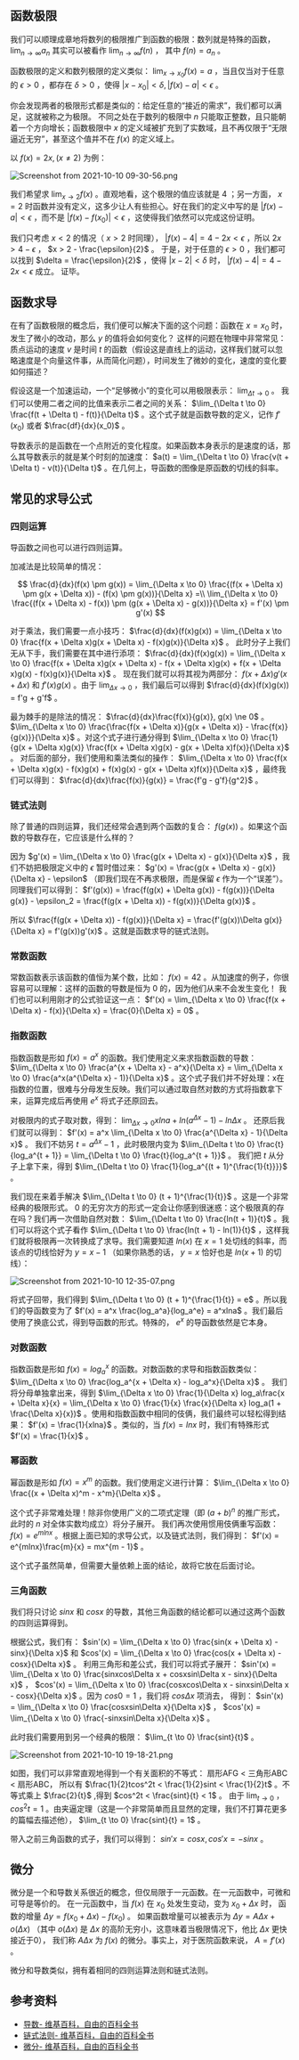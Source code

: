 ## 函数极限
我们可以顺理成章地将数列的极限推广到函数的极限：数列就是特殊的函数， $\lim_{n \to \infty} a_n$ 其实可以被看作 $\lim_{n \to \infty} f(n)$ ，
其中 $f(n) = a_n$ 。

函数极限的定义和数列极限的定义类似： $\lim_{x \to x_0} f(x) = a$ ，当且仅当对于任意的 $\epsilon > 0$ ，都存在 $\delta > 0$ ，使得 $|x - x_0| < \delta, |f(x) - a| < \epsilon$ 。

你会发现两者的极限形式都是类似的：给定任意的“接近的需求”，我们都可以满足，这就被称之为极限。
不同之处在于数列的极限中 $n$ 只能取正整数，且只能朝着一个方向增长；函数极限中 $x$ 的定义域被扩充到了实数域，且不再仅限于“无限逼近无穷”，甚至这个值并不在 $f(x)$ 的定义域上。

以 $f(x) = 2x, (x \ne 2)$ 为例：

![Screenshot from 2021-10-10 09-30-56.png](https://i.loli.net/2021/10/10/4J7tSdPhU1Yu9mG.png)

我们希望求 $\lim_{x \to 2}f(x)$ 。直观地看，这个极限的值应该就是 $4$ ；另一方面， $x = 2$ 时函数并没有定义，这多少让人有些担心。好在我们的定义中写的是 $|f(x) - a| < \epsilon$ ，而不是 $|f(x) - f(x_0)| < \epsilon$ ，这使得我们依然可以完成这份证明。

我们只考虑 $x < 2$ 的情况（ $x > 2$ 时同理）， $|f(x) - 4| = 4 - 2x < \epsilon$ ，所以 $2x > 4 - \epsilon$ ， $x > 2 - \frac{\epsilon}{2}$ 。
于是，对于任意的 $\epsilon > 0$ ，我们都可以找到 $\delta = \frac{\epsilon}{2}$ ，使得 $|x - 2| < \delta$ 时， $|f(x) - 4| = 4 - 2x < \epsilon$ 成立。
证毕。
 
## 函数求导
在有了函数极限的概念后，我们便可以解决下面的这个问题：函数在 $x = x_0$ 时，发生了微小的改动，那么 $y$ 的值将会如何变化？
这样的问题在物理中非常常见：质点运动的速度 $v$ 是时间 $t$ 的函数（假设这是直线上的运动，这样我们就可以忽略速度是个向量这件事，从而简化问题），时间发生了微妙的变化，速度的变化要如何描述？

假设这是一个加速运动，一个“足够微小”的变化可以用极限表示： $\lim_{\Delta t \to 0}$ 。
我们可以使用二者之间的比值来表示二者之间的关系： $\lim_{\Delta t \to 0} \frac{f(t + \Delta t) - f(t)}{\Delta t}$ 。这个式子就是函数导数的定义，记作 $f'(x_0)$ 或者 $\frac{df}{dx}(x_0)$ 。

导数表示的是函数在一个点附近的变化程度。如果函数本身表示的是速度的话，那么其导数表示的就是某个时刻的加速度： $a(t) = \lim_{\Delta t \to 0} \frac{v(t + \Delta t) - v(t)}{\Delta t}$ 。在几何上，导函数的图像是原函数的切线的斜率。

## 常见的求导公式
### 四则运算
导函数之间也可以进行四则运算。

加减法是比较简单的情况：

$$
\frac{d}{dx}(f(x) \pm g(x)) = \lim_{\Delta x \to 0} \frac{(f(x + \Delta x) \pm g(x + \Delta x)) - (f(x) \pm g(x))}{\Delta x} =\\ \lim_{\Delta x \to 0} \frac{(f(x + \Delta x) - f(x)) \pm (g(x + \Delta x) - g(x))}{\Delta x} = f'(x) \pm g'(x)
$$

对于乘法，我们需要一点小技巧： $\frac{d}{dx}(f(x)g(x)) = \lim_{\Delta x \to 0} \frac{f(x + \Delta x)g(x + \Delta x) - f(x)g(x)}{\Delta x}$ 。
此时分子上我们无从下手，我们需要在其中进行添项：
$\frac{d}{dx}(f(x)g(x)) = \lim_{\Delta x \to 0} \frac{f(x + \Delta x)g(x + \Delta x) - f(x + \Delta x)g(x) + f(x + \Delta x)g(x) - f(x)g(x)}{\Delta x}$ 。
现在我们就可以将其视为两部分： $f(x + \Delta x)g'(x + \Delta x)$ 和 $f'(x)g(x)$ 。由于 $\lim_{\Delta x \to 0}$ ，我们最后可以得到 $\frac{d}{dx}(f(x)g(x)) = f'g + g'f$ 。

最为棘手的是除法的情况： $\frac{d}{dx}\frac{f(x)}{g(x)}, g(x) \ne 0$ 。 $\lim_{\Delta x \to 0} \frac{\frac{f(x + \Delta x)}{g(x + \Delta x)} - \frac{f(x)}{g(x)}}{\Delta x}$ 。对这个式子进行通分得到 $\lim_{\Delta x \to 0} \frac{1}{g(x + \Delta x)g(x)} \frac{f(x + \Delta x)g(x) - g(x + \Delta x)f(x)}{\Delta x}$ 。
对后面的部分，我们使用和乘法类似的操作： $\lim_{\Delta x \to 0} \frac{f(x + \Delta x)g(x) - f(x)g(x) + f(x)g(x) - g(x + \Delta x)f(x)}{\Delta x}$ ，最终我们可以得到： $\frac{d}{dx}\frac{f(x)}{g(x)} = \frac{f'g - g'f}{g^2}$ 。

### 链式法则
除了普通的四则运算，我们还经常会遇到两个函数的复合： $f(g(x))$ 。如果这个函数的导数存在，它应该是什么样的？

因为 $g'(x) = \lim_{\Delta x \to 0} \frac{g(x + \Delta x) - g(x)}{\Delta x}$ ，我们不妨把极限定义中的 $\epsilon$ 暂时借过来： $g'(x) = \frac{g(x + \Delta x) - g(x)}{\Delta x} - \epsilon$ （即我们现在不再求极限，而是保留 $\epsilon$ 作为一个“误差”）。
同理我们可以得到： $f'(g(x)) = \frac{f(g(x) + \Delta g(x)) - f(g(x))}{\Delta g(x)} - \epsilon_2 = \frac{f(g(x + \Delta x)) - f(g(x))}{\Delta g(x)}$ 。

所以 $\frac{f(g(x + \Delta x)) - f(g(x))}{\Delta x} = \frac{f'(g(x))\Delta g(x)}{\Delta x} = f'(g(x))g'(x)$ 。这就是函数求导的链式法则。
 
### 常数函数
常数函数表示该函数的值恒为某个数，比如： $f(x) = 42$ 。从加速度的例子，你很容易可以理解：这样的函数的导数是恒为 $0$ 的，因为他们从来不会发生变化！
我们也可以利用刚才的公式验证这一点： $f'(x) = \lim_{\Delta x \to 0} \frac{f(x + \Delta x) - f(x)}{\Delta x} = \frac{0}{\Delta x} = 0$ 。

### 指数函数
指数函数是形如 $f(x) = a^x$ 的函数。我们使用定义来求指数函数的导数： $\lim_{\Delta x \to 0} \frac{a^{x + \Delta x} - a^x}{\Delta x} = \lim_{\Delta x \to 0} \frac{a^x(a^{\Delta x} - 1)}{\Delta x}$ 。这个式子我们并不好处理：x在指数的位置，很难与分母发生反映。我们可以通过取自然对数的方式将指数拿下来，运算完成后再使用 $e^x$ 将式子还原回去。

对极限内的式子取对数，得到： $\lim_{\Delta x \to 0} xlna + ln(a^{\Delta x} - 1) - ln\Delta x$ 。
还原后我们就可以得到： $f'(x) = a^x \lim_{\Delta x \to 0} \frac{a^{\Delta x} - 1}{\Delta x}$ 。
我们不妨另 $t = a^{\Delta x} - 1$ ，此时极限内变为 $\lim_{\Delta t \to 0} \frac{t}{log_a^{t + 1}} = \lim_{\Delta t \to 0} \frac{t}{log_a^{t + 1}}$ 。
我们把 $t$ 从分子上拿下来，得到 $\lim_{\Delta t \to 0} \frac{1}{log_a^{(t + 1)^{\frac{1}{t}}}}$ 。

我们现在来着手解决 $\lim_{\Delta t \to 0} (t + 1)^{\frac{1}{t}}$ 。这是一个非常经典的极限形式。 $0$ 的无穷次方的形式一定会让你感到很迷惑：这个极限真的存在吗？我们再一次借助自然对数： $\lim_{\Delta t \to 0} \frac{ln(t + 1)}{t}$ 。我们可以将这个式子看作 $\lim_{\Delta t \to 0} \frac{ln(t + 1) - ln(1)}{t}$ ，这样我们就将极限再一次转换成了求导。我们需要知道 $ln(x)$ 在 $x = 1$ 处切线的斜率，而该点的切线恰好为 $y = x - 1$ （如果你熟悉的话， $y = x$ 恰好也是 $ln(x + 1)$ 的切线）：

![Screenshot from 2021-10-10 12-35-07.png](https://i.loli.net/2021/10/10/5c2CwAoINahElud.png)
 
将式子回带，我们得到 $\lim_{\Delta t \to 0} (t + 1)^{\frac{1}{t}} = e$ 。所以我们的导函数变为了 $f'(x) = a^x \frac{log_a^a}{log_a^e} = a^xlna$ 。我们最后使用了换底公式，得到导函数的形式。特殊的， $e^x$ 的导函数依然是它本身。
 
### 对数函数
指数函数是形如 $f(x) = log_a^x$ 的函数。对数函数的求导和指数函数类似： $\lim_{\Delta x \to 0} \frac{log_a^{x + \Delta x} - log_a^x}{\Delta x}$ 。
我们将分母单独拿出来，得到 $\lim_{\Delta x \to 0} \frac{1}{\Delta x} log_a\frac{x + \Delta x}{x} = \lim_{\Delta x \to 0} \frac{1}{x} \frac{x}{\Delta x} log_a(1 + \frac{\Delta x}{x})$ 。使用和指数函数中相同的伎俩，我们最终可以轻松得到结果： $f'(x) = \frac{1}{xlna}$ 。类似的，当 $f(x) = lnx$ 时，我们有特殊形式 $f'(x) = \frac{1}{x}$ 。


### 幂函数
幂函数是形如 $f(x) = x^m$ 的函数。我们使用定义进行计算： $\lim_{\Delta x \to 0} \frac{(x + \Delta x)^m - x^m}{\Delta x}$ 。

这个式子非常难处理！除非你使用广义的二项式定理（即 $(a + b)^n$ 的推广形式，此时的 $n$ 对全体实数均成立）将分子展开。
我们再次使用惯用伎俩重写函数： $f(x) = e^{mlnx}$ 。根据上面已知的求导公式，以及链式法则，我们得到： $f'(x) = e^{mlnx}\frac{m}{x} = mx^{m - 1}$ 。

这个式子虽然简单，但需要大量依赖上面的结论，故将它放在后面讨论。

### 三角函数
我们将只讨论 $sinx$ 和 $cosx$ 的导数，其他三角函数的结论都可以通过这两个函数的四则运算得到。

根据公式，我们有： $sin'(x) = \lim_{\Delta x \to 0} \frac{sin(x + \Delta x) - sinx}{\Delta x}$ 和 $cos'(x) = \lim_{\Delta x \to 0} \frac{cos(x + \Delta x) - cosx}{\Delta x}$ 。
利用三角形和差公式，我们可以将式子展开： $sin'(x) = \lim_{\Delta x \to 0} \frac{sinxcos\Delta x + cosxsin\Delta x - sinx}{\Delta x}$ ， $cos'(x) = \lim_{\Delta x \to 0} \frac{cosxcos\Delta x - sinxsin\Delta x - cosx}{\Delta x}$ 。因为 $cos 0 = 1$ ，我们将 $cos\Delta x$ 项消去， 得到： $sin'(x) = \lim_{\Delta x \to 0} \frac{cosxsin\Delta x}{\Delta x}$ ， $cos'(x) = \lim_{\Delta x \to 0} \frac{-sinxsin\Delta x}{\Delta x}$ 。

此时我们需要用到另一个经典的极限： $\lim_{t \to 0} \frac{sint}{t}$ 。

![Screenshot from 2021-10-10 19-18-21.png](https://i.loli.net/2021/10/10/fMaEheANq3LvwJg.png)

如图，我们可以非常直观地得到一个有关面积的不等式： 扇形AFG < 三角形ABC < 扇形ABC，
所以有 $\frac{1}{2}tcos^2t < \frac{1}{2}sint < \frac{1}{2}t$ 。不等式乘上 $\frac{2}{t}$ ,得到 $cos^2t < \frac{sint}{t} < 1$ 。
由于 $\lim_{t \to 0}$ ， $cos^2t = 1$ 。由夹逼定理（这是一个非常简单而且显然的定理，我们不打算花更多的篇幅去描述他）， $\lim_{t \to 0} \frac{sint}{t} = 1$ 。

带入之前三角函数的式子，我们可以得到： $sin'x = cosx, cos'x = -sinx$ 。
 
## 微分
微分是一个和导数关系很近的概念，但仅局限于一元函数。在一元函数中，可微和可导是等价的。
在一元函数中，当 $f(x)$ 在 $x_0$ 处发生变动，变为 $x_0 + \Delta x$ 时， 函数的增量 $\Delta y = f(x_0 + \Delta x) - f(x_0)$ 。
如果函数增量可以被表示为 $\Delta y = A\Delta x + o(\Delta x)$ （其中 $o(\Delta x)$ 是 $\Delta x$ 的高阶无穷小，这意味着当极限情况下，他比 $\Delta x$ 更快接近于0），
我们称 $A\Delta x$ 为 $f(x)$ 的微分。事实上，对于医院函数来说， $A = f'(x)$ 。

微分和导数类似，拥有着相同的四则运算法则和链式法则。

## 参考资料
+ [导数- 维基百科，自由的百科全书](https://zh.wikipedia.org/wiki/%E5%AF%BC%E6%95%B0)
+ [链式法则- 维基百科，自由的百科全书](https://zh.wikipedia.org/wiki/%E9%93%BE%E5%BC%8F%E6%B3%95%E5%88%99)
+ [微分- 维基百科，自由的百科全书](https://zh.wikipedia.org/wiki/%E5%BE%AE%E5%88%86)